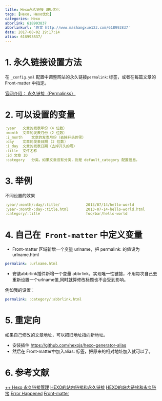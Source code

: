 ```yaml
---
title: Hexo永久链接 URL优化
tags: [Hexo, Hexo优化]
categories: Hexo
abbrlink: 618993837
abbrlinkurl: '原文 http://www.mashangxue123.com/618993837'
date: 2017-08-02 19:17:14
alias: 618993837/
---
```


<!-- toc -->
<!-- more -->

# 1. 永久链接设置方法

   在 `_config.yml` 配置中调整网站的永久链接`permalink:`标签，或者在每篇文章的 Front-matter 中指定。
   
[官网介绍： 永久链接（Permalinks）](https://hexo.io/zh-cn/docs/permalinks.html)


# 2. 可以设置的变量

```yml
:year	文章的发表年份（4 位数）
:month	文章的发表月份（2 位数）
:i_month	文章的发表月份（去掉开头的零）
:day	文章的发表日期 (2 位数)
:i_day	文章的发表日期（去掉开头的零）
:title	文件名称
:id	文章 ID
:category	分类。如果文章没有分类，则是 default_category 配置信息。

```

# 3. 举例
不同设置的效果
```yml
:year/:month/:day/:title/	         2013/07/14/hello-world
:year-:month-:day-:title.html	     2013-07-14-hello-world.html
:category/:title	                 foo/bar/hello-world

```
# 4. 自己在` Front-matter` 中定义变量

- Front-matter 区域新增一个变量 urlname，把 permalink: 的值设为 urlname.html 

```yml
permalink: :urlname.html
```

- 安装abbrlink插件新增一个变量 abbrlink，实现唯一性链接，不用每次自己去重新设置一个urlname值,同时就算修改标题也不会受到影响。

例如我的设置：
```yml
permalink: :category/:abbrlink.html
```

# 5. 重定向

如果自己修改的文章地址，可以把旧地址指向新地址。
 - 安装插件 https://github.com/hexojs/hexo-generator-alias 
 - 然后在 Front-matter中加入alias: 标签，把原来的相对地址加入就可以了。

# 6. 参考文献

[++ Hexo 永久链接管理](https://clearsky.me/hexo-permalinks.html)
[HEXO的站内链接和永久链接](http://www.wuliaole.com/post/permalink_and_internal_link_in_hexo/)
[HEXO的站内链接和永久链接](http://www.wuliaole.com/post/permalink_and_internal_link_in_hexo/)
[Error Happened](http://Front-matter)
[Front-matter](https://hexo.io/zh-cn/docs/front-matter.html)